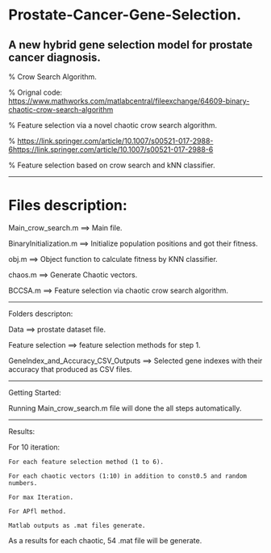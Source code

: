 # Prostate-Cancer-Gene-Selection.

## A new hybrid gene selection model for prostate cancer diagnosis.

% Crow Search Algorithm.

% Orignal code: https://www.mathworks.com/matlabcentral/fileexchange/64609-binary-chaotic-crow-search-algorithm

% Feature selection via a novel chaotic crow search algorithm.

% https://link.springer.com/article/10.1007/s00521-017-2988-6https://link.springer.com/article/10.1007/s00521-017-2988-6

% Feature selection based on crow search and kNN classifier.

------------------------------------------------------------------------------------

# Files description:

Main_crow_search.m ==> Main file.

BinaryInitialization.m ==> Initialize population positions and got their fitness.

obj.m ==> Object function to calculate fitness by KNN classifier.

chaos.m ==> Generate Chaotic vectors.

BCCSA.m ==> Feature selection via chaotic crow search algorithm.

------------------------------------------------------------------------------------
Folders descripton:

Data ==> prostate dataset file.

Feature selection ==> feature selection methods for step 1.

GeneIndex_and_Accuracy_CSV_Outputs ==> Selected gene indexes with their accuracy that produced as CSV files.

---------------------------------------------------------------------------------------

Getting Started:

Running Main_crow_search.m file will done the all steps automatically.

-------------------------------------------------------------------------

Results:

For 10 iteration:

    For each feature selection method (1 to 6).
    
    For each chaotic vectors (1:10) in addition to const0.5 and random numbers.
    
    For max Iteration.
    
    For APfl method.
    
    Matlab outputs as .mat files generate.
    
As a results for each chaotic, 54 .mat file will be generate.

    
